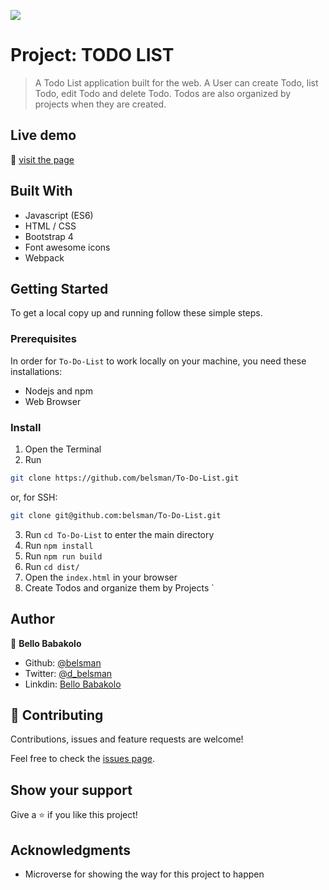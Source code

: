 ![](https://img.shields.io/badge/Microverse-blueviolet)

# Project: TODO LIST

> A Todo List application built for the web. A User can create Todo, list Todo, edit Todo and delete Todo. Todos are also organized by projects when they are created.

## Live demo

🔗 [visit the page](https://goofy-newton-ffbf77.netlify.app/)

## Built With

- Javascript (ES6)
- HTML / CSS
- Bootstrap 4
- Font awesome icons
- Webpack

## Getting Started

To get a local copy up and running follow these simple steps.

### Prerequisites

In order for ```To-Do-List``` to work locally on your machine, you need these installations:
- Nodejs and npm
- Web Browser

### Install

1) Open the Terminal
2) Run

```sh
git clone https://github.com/belsman/To-Do-List.git
```

or, for SSH:

```sh
git clone git@github.com:belsman/To-Do-List.git
```

3) Run ```cd To-Do-List``` to enter the main directory
4) Run ```npm install```
5) Run ```npm run build```
6) Run ```cd dist/```
8) Open the ```index.html``` in your browser
9) Create Todos and organize them by Projects
`

## Author

👤 **Bello Babakolo**

- Github: [@belsman](https://github.com/belsman)
- Twitter: [@d_belsman](https://twitter.com/d_belsman)
- Linkdin: [Bello Babakolo](https://www.linkedin.com/in/bello-babakolo-b23b17145/)


## 🤝 Contributing

Contributions, issues and feature requests are welcome!

Feel free to check the [issues page](issues/).

## Show your support

Give a ⭐️ if you like this project!

## Acknowledgments

- Microverse for showing the way for this project to happen
